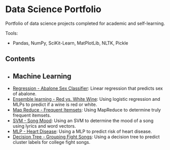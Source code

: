 # Data Science Portfolio

Portfolio of data science projects completed for academic and self-learning.

Tools:
- Pandas, NumPy, SciKit-Learn, MatPlotLib, NLTK, Pickle

## Contents
- ## Machine Learning
 - [Regression - Abalone Sex Classifier](https://github.com/buzzkale/data_science_portfolio/blob/main/abalone.ipynb): Linear regression that predicts sex of abalone.
 - [Ensemble learning - Red vs. White Wine](https://github.com/buzzkale/data_science_portfolio/blob/main/wine.ipynb): Using logistic regression and MLPs to predict if a wine is red or white.
 - [Map Reduce - Frequent Itemsets](https://github.com/buzzkale/data_science_portfolio/blob/main/mapreduce.ipynb): Using MapReduce to determine truly frequent itemsets.
 - [SVM - Song Mood](https://github.com/buzzkale/data_science_portfolio/blob/main/lyrics-3.ipynb): Using an SVM to determine the mood of a song using lyrics and word vectors.
 - [MLP - Heart Disease](https://github.com/buzzkale/data_science_portfolio/blob/main/heart-disease-2.ipynb): Using a MLP to predict risk of heart disease.
 - [Decision Tree - Grouping Fight Songs](https://github.com/buzzkale/data_science_portfolio/blob/main/fightsongs.ipynb): Using a decision tree to predict cluster labels for college fight songs.
